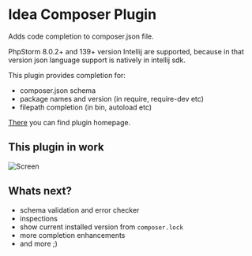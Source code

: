 # Idea Composer Plugin

Adds code completion to composer.json file.

PhpStorm 8.0.2+ and 139+ version Intellij are supported, because in that version json language support is natively in
intellij sdk.

This plugin provides completion for:

* composer.json schema
* package names and version (in require, require-dev etc)
* filepath completion (in bin, autoload etc)

[There][2] you can find plugin homepage.

## This plugin in work

![Screen][1]

## Whats next?

* schema validation and error checker
* inspections
* show current installed version from `composer.lock`
* more completion enhancements
* and more ;)

[1]: https://plugins.jetbrains.com/files/7631/screenshot_14835.png
[2]: https://plugins.jetbrains.com/plugin/7631